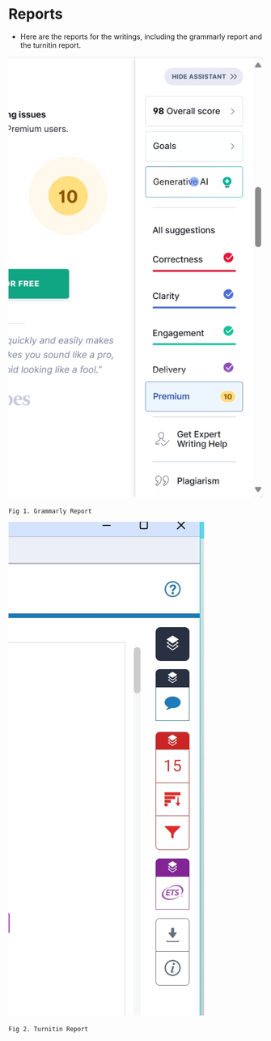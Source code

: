 # Reports
- Here are the reports for the writings, including the grammarly report and the turnitin report. 
<img src="grammarly.png" alt="Flowchart">

`Fig 1. Grammarly Report`

<img src="turnitin.png" alt="Flowchart">

`Fig 2. Turnitin Report`
